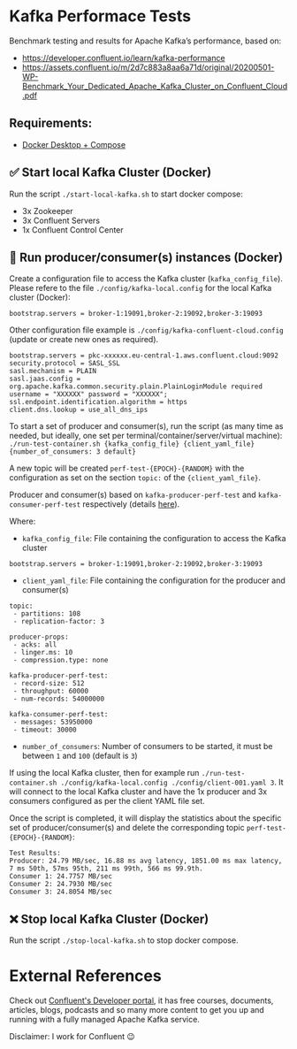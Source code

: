 # Kafka Performace Tests

Benchmark testing and results for Apache Kafka’s performance, based on:
 - https://developer.confluent.io/learn/kafka-performance
 - https://assets.confluent.io/m/2d7c883a8aa6a71d/original/20200501-WP-Benchmark_Your_Dedicated_Apache_Kafka_Cluster_on_Confluent_Cloud.pdf
 
## Requirements:
- [Docker Desktop + Compose](https://www.docker.com/products/docker-desktop)

## :white_check_mark: Start local Kafka Cluster (Docker)
Run the script `./start-local-kafka.sh` to start docker compose:
 - 3x Zookeeper
 - 3x Confluent Servers
 - 1x Confluent Control Center

## :memo: Run producer/consumer(s) instances (Docker)
Create a configuration file to access the Kafka cluster (`kafka_config_file`). Please refere to the file `./config/kafka-local.config` for the local Kafka cluster (Docker):
```
bootstrap.servers = broker-1:19091,broker-2:19092,broker-3:19093
```

Other configuration file example is `./config/kafka-confluent-cloud.config` (update or create new ones as required).
```
bootstrap.servers = pkc-xxxxxx.eu-central-1.aws.confluent.cloud:9092
security.protocol = SASL_SSL
sasl.mechanism = PLAIN
sasl.jaas.config = org.apache.kafka.common.security.plain.PlainLoginModule required username = "XXXXXX" password = "XXXXXX";
ssl.endpoint.identification.algorithm = https
client.dns.lookup = use_all_dns_ips
```

To start a set of producer and consumer(s), run the script (as many time as needed, but ideally, one set per terminal/container/server/virtual machine): `./run-test-container.sh {kafka_config_file} {client_yaml_file} {number_of_consumers: 3 default}`

A new topic will be created `perf-test-{EPOCH}-{RANDOM}` with the configuration as set on the section `topic:` of the `{client_yaml_file}`.

Producer and consumer(s) based on `kafka-producer-perf-test` and `kafka-consumer-perf-test` respectively (details [here](https://cwiki.apache.org/confluence/display/KAFKA/Performance+testing)).

Where:
 - `kafka_config_file`: File containing the configuration to access the Kafka cluster
 ```
bootstrap.servers = broker-1:19091,broker-2:19092,broker-3:19093
 ```
 - `client_yaml_file`: File containing the configuration for the producer and consumer(s)
 ```
topic:
  - partitions: 108
  - replication-factor: 3

producer-props:
  - acks: all
  - linger.ms: 10
  - compression.type: none

kafka-producer-perf-test:
  - record-size: 512
  - throughput: 60000
  - num-records: 54000000

kafka-consumer-perf-test:
  - messages: 53950000
  - timeout: 30000
 ```
 - `number_of_consumers`: Number of consumers to be started, it must be between `1` and `100` (default is `3`)

If using the local Kafka cluster, then for example run `./run-test-container.sh ./config/kafka-local.config ./config/client-001.yaml 3`. It will connect to the local Kafka cluster and have the 1x producer and 3x consumers configured as per the client YAML file set.

Once the script is completed, it will display the statistics about the specific set of producer/consumer(s) and delete the corresponding topic `perf-test-{EPOCH}-{RANDOM}`:
```
Test Results:
Producer: 24.79 MB/sec, 16.88 ms avg latency, 1851.00 ms max latency, 7 ms 50th, 57ms 95th, 211 ms 99th, 566 ms 99.9th.
Consumer 1: 24.7757 MB/sec
Consumer 2: 24.7930 MB/sec
Consumer 3: 24.8054 MB/sec
```

## :x: Stop local Kafka Cluster (Docker)
Run the script `./stop-local-kafka.sh` to stop docker compose.

# External References
Check out [Confluent's Developer portal](https://developer.confluent.io), it has free courses, documents, articles, blogs, podcasts and so many more content to get you up and running with a fully managed Apache Kafka service.

Disclaimer: I work for Confluent :wink: